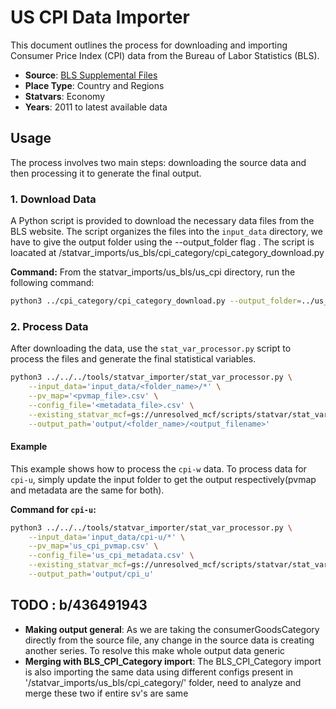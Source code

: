 # US CPI Data Importer

This document outlines the process for downloading and importing Consumer Price Index (CPI) data from the Bureau of Labor Statistics (BLS).

- **Source**: [BLS Supplemental Files](https://www.bls.gov/cpi/tables/supplemental-files/)
- **Place Type**: Country and Regions
- **Statvars**: Economy
- **Years**: 2011 to latest available data

## Usage

The process involves two main steps: downloading the source data and then processing it to generate the final output.

### 1. Download Data

A Python script is provided to download the necessary data files from the BLS website. The script organizes the files into the `input_data` directory, we have to give the output folder using the --output_folder flag . The script is loacated at /statvar_imports/us_bls/cpi_category/cpi_category_download.py

**Command:**
From the statvar_imports/us_bls/us_cpi directory, run the following
         command:
```bash
python3 ../cpi_category/cpi_category_download.py --output_folder=../us_cpi/input_data
```
### 2. Process Data

After downloading the data, use the `stat_var_processor.py` script to process the files and generate the final statistical variables.

```bash
python3 ../../../tools/statvar_importer/stat_var_processor.py \
    --input_data='input_data/<folder_name>/*' \
    --pv_map='<pvmap_file>.csv' \
    --config_file='<metadata_file>.csv' \
    --existing_statvar_mcf=gs://unresolved_mcf/scripts/statvar/stat_vars.mcf \
    --output_path='output/<folder_name>/<output_filename>'
```
#### Example

This example shows how to process the `cpi-w` data. To process data for `cpi-u`, simply update the input folder to get the output respectively(pvmap and metadata are the same for both).

**Command for `cpi-u`:**
```bash
python3 ../../../tools/statvar_importer/stat_var_processor.py \
    --input_data='input_data/cpi-u/*' \
    --pv_map='us_cpi_pvmap.csv' \
    --config_file='us_cpi_metadata.csv' \
    --existing_statvar_mcf=gs://unresolved_mcf/scripts/statvar/stat_vars.mcf \
    --output_path='output/cpi_u'
```
## TODO : b/436491943

- **Making output general**: As we are taking the consumerGoodsCategory directly from the source file, any change in the source data is creating another series. To resolve this make whole output data generic
- **Merging with BLS_CPI_Category import**: The BLS_CPI_Category import is also importing the same data using different configs present in '/statvar_imports/us_bls/cpi_category/' folder, need to analyze and merge these two if entire sv's are same

